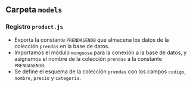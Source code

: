 ## Carpeta `models`

### Registro `product.js`
- Exporta la constante `PRENDASENDB` que almacena los datos de la colección `prendas` en la base de datos.
- Importamos el módulo `mongoose` para la conexión a la base de datos, y asignamos el nombre de la colección `prendas` a la constante `PRENDASENDB`.
- Se define el esquema de la colección `prendas` con los campos `codigo`, `nombre`, `precio` y `categoria`.
